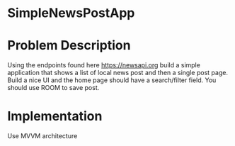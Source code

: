 # SimpleNewsPostApp

# Problem Description 

Using the endpoints found here https://newsapi.org build a simple application that shows a list of local news post and then a single post page. Build a nice UI and the home page should have a search/filter field. You should use ROOM to save post.

 
 

# Implementation 

Use MVVM architecture 
